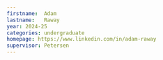 ```yaml
---
firstname:  Adam
lastname:   Raway
year: 2024-25
categories: undergraduate
homepage: https://www.linkedin.com/in/adam-raway
supervisor: Petersen
---
```

